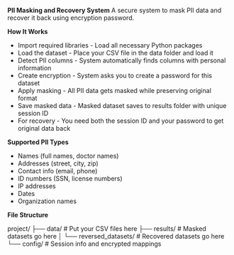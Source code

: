 **PII Masking and Recovery System**
A secure system to mask PII data and recover it back using encryption password.


**How It Works**

- Import required libraries - Load all necessary Python packages
- Load the dataset - Place your CSV file in the data folder and load it
- Detect PII columns - System automatically finds columns with personal information
- Create encryption - System asks you to create a password for this dataset
- Apply masking - All PII data gets masked while preserving original format
- Save masked data - Masked dataset saves to results folder with unique session ID
- For recovery - You need both the session ID and your password to get original data back

**Supported PII Types**

- Names (full names, doctor names)
- Addresses (street, city, zip)
- Contact info (email, phone)
- ID numbers (SSN, license numbers)
- IP addresses
- Dates
- Organization names

**File Structure**

project/
├── data/                     # Put your CSV files here
├── results/                  # Masked datasets go here
│   └── reversed_datasets/    # Recovered datasets go here
└── config/                   # Session info and encrypted mappings
